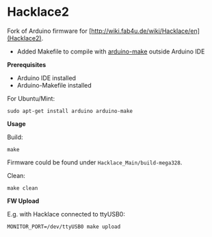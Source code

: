 Hacklace2
=========

Fork of Arduino firmware for [http://wiki.fab4u.de/wiki/Hacklace/en](Hacklace2). 

* Added Makefile to compile with [arduino-make](https://github.com/sudar/Arduino-Makefile) outside Arduino IDE

__Prerequisites__

* Arduino IDE installed
* Arduino-Makefile installed

For Ubuntu/Mint: 

`sudo apt-get install arduino arduino-make`

__Usage__

Build: 

`make`
  
Firmware could be found under ``Hacklace_Main/build-mega328``.

Clean:

`make clean`

__FW Upload__

E.g. with Hacklace connected to ttyUSB0:

`MONITOR_PORT=/dev/ttyUSB0 make upload`
